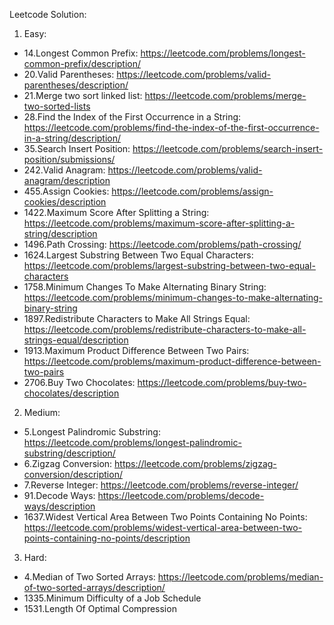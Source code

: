 Leetcode Solution:

1. Easy:
- 14.Longest Common Prefix: https://leetcode.com/problems/longest-common-prefix/description/
- 20.Valid Parentheses: https://leetcode.com/problems/valid-parentheses/description/
- 21.Merge two sort linked list: https://leetcode.com/problems/merge-two-sorted-lists
- 28.Find the Index of the First Occurrence in a String: https://leetcode.com/problems/find-the-index-of-the-first-occurrence-in-a-string/description/
- 35.Search Insert Position: https://leetcode.com/problems/search-insert-position/submissions/
- 242.Valid Anagram: https://leetcode.com/problems/valid-anagram/description
- 455.Assign Cookies: https://leetcode.com/problems/assign-cookies/description
- 1422.Maximum Score After Splitting a String: https://leetcode.com/problems/maximum-score-after-splitting-a-string/description
- 1496.Path Crossing: https://leetcode.com/problems/path-crossing/
- 1624.Largest Substring Between Two Equal Characters: https://leetcode.com/problems/largest-substring-between-two-equal-characters
- 1758.Minimum Changes To Make Alternating Binary String: https://leetcode.com/problems/minimum-changes-to-make-alternating-binary-string
- 1897.Redistribute Characters to Make All Strings Equal: https://leetcode.com/problems/redistribute-characters-to-make-all-strings-equal/description
- 1913.Maximum Product Difference Between Two Pairs: https://leetcode.com/problems/maximum-product-difference-between-two-pairs
- 2706.Buy Two Chocolates: https://leetcode.com/problems/buy-two-chocolates/description

2. Medium:
- 5.Longest Palindromic Substring: https://leetcode.com/problems/longest-palindromic-substring/description/
- 6.Zigzag Conversion: https://leetcode.com/problems/zigzag-conversion/description/
- 7.Reverse Integer: https://leetcode.com/problems/reverse-integer/
- 91.Decode Ways: https://leetcode.com/problems/decode-ways/description
- 1637.Widest Vertical Area Between Two Points Containing No Points: https://leetcode.com/problems/widest-vertical-area-between-two-points-containing-no-points/description

3. Hard:
- 4.Median of Two Sorted Arrays: https://leetcode.com/problems/median-of-two-sorted-arrays/description/
- 1335.Minimum Difficulty of a Job Schedule
- 1531.Length Of Optimal Compression
